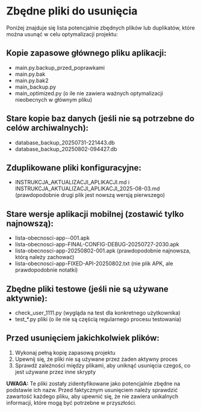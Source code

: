 # Zbędne pliki do usunięcia

Poniżej znajduje się lista potencjalnie zbędnych plików lub duplikatów, które można usunąć w celu optymalizacji projektu:

## Kopie zapasowe głównego pliku aplikacji:
- main.py.backup_przed_poprawkami
- main.py.bak
- main.py.bak2
- main_backup.py
- main_optimized.py (o ile nie zawiera ważnych optymalizacji nieobecnych w głównym pliku)

## Stare kopie baz danych (jeśli nie są potrzebne do celów archiwalnych):
- database_backup_20250731-221443.db
- database_backup_20250802-094427.db

## Zduplikowane pliki konfiguracyjne:
- INSTRUKCJA_AKTUALIZACJI_APLIKACJI.md i INSTRUKCJA_AKTUALIZACJI_APLIKACJI_2025-08-03.md 
  (prawdopodobnie drugi plik jest nowszą wersją pierwszego)

## Stare wersje aplikacji mobilnej (zostawić tylko najnowszą):
- lista-obecnosci-app--001.apk
- lista-obecnosci-app-FINAL-CONFIG-DEBUG-20250727-2030.apk
- lista-obecnosci-app-20250802-001.apk (prawdopodobnie najnowsza, którą należy zachować)
- lista-obecnosci-app-FIXED-API-20250802.txt (nie plik APK, ale prawdopodobnie notatki)

## Zbędne pliki testowe (jeśli nie są używane aktywnie):
- check_user_1111.py (wygląda na test dla konkretnego użytkownika)
- test_*.py pliki (o ile nie są częścią regularnego procesu testowania)

## Przed usunięciem jakichkolwiek plików:
1. Wykonaj pełną kopię zapasową projektu
2. Upewnij się, że pliki nie są używane przez żaden aktywny proces
3. Sprawdź zależności między plikami, aby uniknąć usunięcia czegoś, co jest używane przez inne skrypty

**UWAGA:** Te pliki zostały zidentyfikowane jako potencjalnie zbędne na podstawie ich nazw. 
Przed faktycznym usunięciem należy sprawdzić zawartość każdego pliku, aby upewnić się, 
że nie zawiera unikalnych informacji, które mogą być potrzebne w przyszłości.
